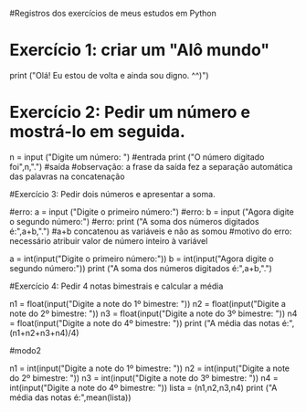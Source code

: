 #Registros dos exercícios de meus estudos em Python

# Exercício 1: criar um "Alô mundo"

print ("Olá! Eu estou de volta e ainda sou digno. ^^)")

# Exercício 2: Pedir um número e mostrá-lo em seguida.

n = input ("Digite um número: ") #entrada
print ("O número digitado foi",n,".") #saída
#observação: a frase da saída fez a separação automática das palavras na concatenação

#Exercício 3: Pedir dois números e apresentar a soma.

#erro: a = input ("Digite o primeiro número:")
#erro: b = input ("Agora digite o segundo número:")
#erro: print ("A soma dos números digitados é:",a+b,".")
#a+b concatenou as variáveis e não as somou
#motivo do erro: necessário atribuir valor de número inteiro à variável

a = int(input("Digite o primeiro número:"))
b = int(input("Agora digite o segundo número:"))
print ("A soma dos números digitados é:",a+b,".")

#Exercício 4: Pedir 4 notas bimestrais e calcular a média

n1 = float(input("Digite a note do 1º bimestre: "))
n2 = float(input("Digite a note do 2º bimestre: "))
n3 = float(input("Digite a note do 3º bimestre: "))
n4 = float(input("Digite a note do 4º bimestre: "))
print ("A média das notas é:",(n1+n2+n3+n4)/4)

#modo2

n1 = int(input("Digite a note do 1º bimestre: "))
n2 = int(input("Digite a note do 2º bimestre: "))
n3 = int(input("Digite a note do 3º bimestre: "))
n4 = int(input("Digite a note do 4º bimestre: "))
lista = (n1,n2,n3,n4)
print ("A média das notas é:",mean(lista))
